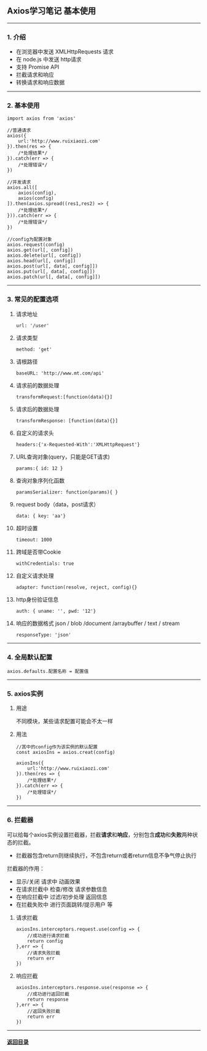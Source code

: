 ## Axios学习笔记 基本使用

---

### 1. 介绍

+ 在浏览器中发送 XMLHttpRequests 请求
+ 在 node.js 中发送 http请求
+ 支持 Promise API
+ 拦截请求和响应
+ 转换请求和响应数据

---

### 2. 基本使用

```
import axios from 'axios'

//普通请求
axios({
    url:'http://www.ruixiaozi.com'
}).then(res => {
    /*处理结果*/  
}).catch(err => {
    /*处理错误*/
})

//并发请求
axios.all([
    axios(config),
    axios(config)
]).then(axios.spread((res1,res2) => {
    /*处理结果*/  
})).catch(err => {
    /*处理错误*/
})

//config为配置对象
axios.request(config)
axios.get(url[, config])
axios.delete(url[, config])
axios.head(url[, config])
axios.post(url[, data[, config]])
axios.put(url[, data[, config]])
axios.patch(url[, data[, config]])
```

---

### 3. 常见的配置选项

1. 请求地址

   ```
   url: '/user'
   ```

2. 请求类型

   ```
   method: 'get'
   ```

3. 请根路径

   ```
   baseURL: 'http://www.mt.com/api'
   ```

4. 请求前的数据处理  

   ```
   transformRequest:[function(data){}]
   ```

5. 请求后的数据处理

   ```
   transformResponse: [function(data){}]
   ```

6. 自定义的请求头

   ```
   headers:{'x-Requested-With':'XMLHttpRequest'}
   ```

7. URL查询对象(query，只能是GET请求)

   ```
   params:{ id: 12 }
   ```

8. 查询对象序列化函数

   ```
   paramsSerializer: function(params){ }
   ```

9. request body（data，post请求）

   ```
   data: { key: 'aa'}
   ```

10. 超时设置

    ```
    timeout: 1000
    ```

11. 跨域是否带Cookie

    ```
    withCredentials: true
    ```

12. 自定义请求处理

    ```
    adapter: function(resolve, reject, config){}
    ```

13. http身份验证信息

    ```
    auth: { uname: '', pwd: '12'}
    ```

14. 响应的数据格式 json / blob /document /arraybuffer / text / stream

    ```
    responseType: 'json'
    ```

---

### 4. 全局默认配置

```
axios.defaults.配置名称 = 配置值
```

---

### 5. axios实例

1. 用途

   不同模块，某些请求配置可能会不太一样

2. 用法

   ```
   //其中的config作为该实例的默认配置
   const axiosIns = axios.creat(config)
   
   axiosIns({
       url:'http://www.ruixiaozi.com'
   }).then(res => {
       /*处理结果*/  
   }).catch(err => {
       /*处理错误*/
   })
   ```

---

### 6. 拦截器

可以给每个axios实例设置拦截器，拦截**请求**和**响应**，分别包含**成功**和**失败**两种状态的拦截。

+ 拦截器包含return则继续执行，不包含return或者return信息不争气停止执行

拦截器的作用：

+ 显示/关闭 请求中 动画效果
+ 在请求拦截中 检查/修改 请求参数信息
+ 在响应拦截中 过滤/初步处理 返回信息
+ 在拦截失败中 进行页面跳转/提示用户 等


1. 请求拦截

   ```
   axiosIns.interceptors.request.use(config => {
       //成功进行请求拦截
       return config
   },err => {
       //请求失败拦截
       return err
   })
   ```

2. 响应拦截

   ```
   axiosIns.interceptors.response.use(response => {
       //成功进行返回拦截
       return response
   },err => {
       //返回失败拦截
       return err
   })
   ```



---

#### [返回目录](./)